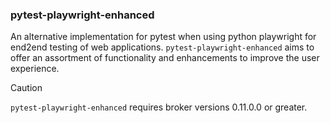### pytest-playwright-enhanced
An alternative implementation for pytest when using python playwright for end2end testing of web applications.  `pytest-playwright-enhanced` aims to 
offer an assortment of functionality and enhancements to improve the user experience.


> [!CAUTION]
> `pytest-playwright-enhanced` requires broker versions 0.11.0.0 or greater. 
